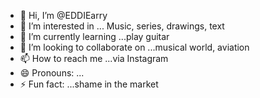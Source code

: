 - 👋 Hi, I’m @EDDIEarry
- 👀 I’m interested in ... Music, series, drawings, text 
- 🌱 I’m currently learning ...play guitar 
- 💞️ I’m looking to collaborate on ...musical world, aviation 
- 📫 How to reach me ...via Instagram
- 😄 Pronouns: ...
- ⚡ Fun fact: ...shame in the market 

<!---
EDDIEarry/EDDIEarry is a ✨ special ✨ repository because its `README.md` (this file) appears on your GitHub profile.
You can click the Preview link to take a look at your changes.
--->
